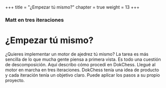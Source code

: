 +++
title = "¿Empezar tú mismo?"
chapter = true
weight = 13
+++

### Matt en tres iteraciones

# ¿Empezar tú mismo?

¿Quieres implementar un motor de ajedrez tú mismo?
La tarea es más sencilla de lo que mucha gente piensa a primera vista.
Es todo una cuestión de descomposición. Aquí describo cómo procedí en DokChess.
Llegué al motor en marcha en tres iteraciones. DokChess tenía una idea de producto y cada iteración tenía un objetivo claro.
Puede aplicar los pasos a su propio proyecto.
